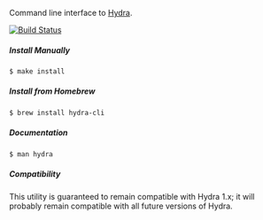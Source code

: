 Command line interface to [Hydra](https://github.com/sdegutis/hydra).

[![Build Status](https://travis-ci.org/sdegutis/hydra-cli.svg?branch=master)](https://travis-ci.org/sdegutis/hydra-cli)

##### Install Manually

~~~bash
$ make install
~~~

##### Install from Homebrew

~~~bash
$ brew install hydra-cli
~~~

##### Documentation

~~~bash
$ man hydra
~~~

##### Compatibility

This utility is guaranteed to remain compatible with Hydra 1.x; it
will probably remain compatible with all future versions of Hydra.
